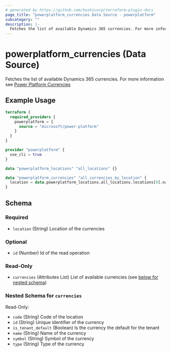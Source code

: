 ```yaml
---
# generated by https://github.com/hashicorp/terraform-plugin-docs
page_title: "powerplatform_currencies Data Source - powerplatform"
subcategory: ""
description: |-
  Fetches the list of available Dynamics 365 currencies. For more information see Power Platform Currencies https://learn.microsoft.com/power-platform/admin/manage-transactions-with-multiple-currencies
---
```


# powerplatform_currencies (Data Source)

Fetches the list of available Dynamics 365 currencies. For more information see [Power Platform Currencies](https://learn.microsoft.com/power-platform/admin/manage-transactions-with-multiple-currencies)

## Example Usage

```terraform
terraform {
  required_providers {
    powerplatform = {
      source = "microsoft/power-platform"
    }
  }
}

provider "powerplatform" {
  use_cli = true
}

data "powerplatform_locations" "all_locations" {}

data "powerplatform_currencies" "all_currencies_by_location" {
  location = data.powerplatform_locations.all_locations.locations[0].name
}
```

<!-- schema generated by tfplugindocs -->
## Schema

### Required

- `location` (String) Location of the currencies

### Optional

- `id` (Number) Id of the read operation

### Read-Only

- `currencies` (Attributes List) List of available currencies (see [below for nested schema](#nestedatt--currencies))

<a id="nestedatt--currencies"></a>
### Nested Schema for `currencies`

Read-Only:

- `code` (String) Code of the location
- `id` (String) Unique identifier of the currency
- `is_tenant_default` (Boolean) Is the currency the default for the tenant
- `name` (String) Name of the currency
- `symbol` (String) Symbol of the currency
- `type` (String) Type of the currency
